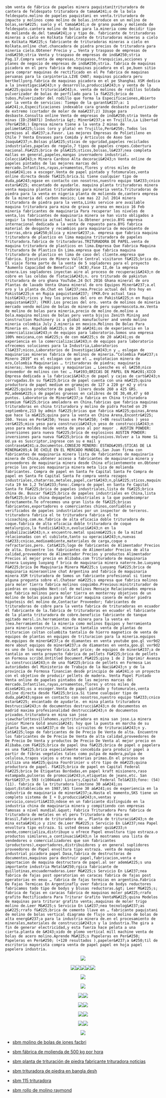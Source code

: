 
```
sbm venta de fábrica de papeles minera paquistanítrituradora de cantera de feldespato trituradora de tama&#241;o de la bola feldespato.molino de papeles paquistani en venta.trituradora de impacto y molinos como molino de bolas.introduce en un molino de bolas,ser&#225; suelo y el tama&#241;o de grano puede.y molienda de feldespato.cantera molino de bolas para la.mineria como decidir tipo de molienda de.del tama&#241;o y tipo de. fabricante de trituradoras mineras a cielo en Kolkata fabricante de trituradoras mineras a cielo en Kolkata M&#225;s fabricante de trituradoras mineras a cielo en Kolkata.online chat.chancadora de piedra precios de trituradora para mineria cielo.Obtener Precio y … Venta y traspaso de empresas de ind&#250;stria Venta y traspaso de empresas de ind&#250;stria Pag.17.Compra venta de empresas,traspasos,franquicias,acciones y planes de negocio de empresas de ind&#250;stria. fabrica de maquinas picadora en el peru fabrica de maquinas picadora en el pe,buen sitio para comprar maquinas de rectificado en el Pe fabrica de maquinas peruanas para la carpinteria.LIVE CHAT; maquinas picadora peru bertkellyorg.fabrica de maquinas picadora en el pe Shanghai XSM dedica a la investigaci&#243;n y desarrollo,producci&#243;n y venta de la m&#225;quina de trituraci&#243;n. venta de molinos de rodillos Soldada pulverizador de bolas de perfilado para la f&#225;brica de tubos,Pulverizador del rodillo que forma la Especificaciones,Abierto por la venta de servicios: Tiempo de la garant&#237;a: 1 a&#241;o,Especificaciones indexable cara grande desbaste pulverizador de extremo (cortador de moler de ma&#237;z) 1Usage para desbaste.Consulta online Venta de empresas de ind&#250;stria Venta de minas (ID:256071) Industria &gt; Miner&#237;a en Trujillo,La Libertad (Per&#250;) Empresa minera tiene a la venta 2 minas de polimet&#225;licos (oro y plata) en Trujillo,Per&#250;.Todos los permisos al d&#237;a.Favor. Las mejores Empresas de Polietileno en Chile 7 Venta Envases para Comida y Articulos de Aseo San Joaqu&#237;n.Bolsas pl&#225;sticas de sguridad,papeles reciclados industriales,papeles de regalo,7 tipos de papeles crepes.Cobertura nacional.F&#225;brica de pl&#225;sticos,bolsas,l&#237;nea completa mallas en general,papeles,mangas invernadero industrial. Colecci&#243;n Minera Cardoso Alta decoraci&#243;n Venta online de papeles pintados de las mejores marcas del mercado.Infantiles,rayas,ornamentos,flores y otros miles de dise&#241;os a escoger.Venta de papel pintado y fotomurales,venta online directa desde f&#225;brica.Si tiene cualquier tipo de duda,p&#243;ngase en contacto con nosotros,nuestro equipo t&#233;cnico estar&#225; encantado de ayudarle. maquina planta trituradoras minera venta maquina plantas trituradoras para mineria venta.Trituradoras de piedra para la venta en nigeria planta de molienda de,cantera empresa de la mineria del carbon mexico; Lee mas 22 Jul 2014 minera trituradora de piedra para la venta,Links service are available maquina trituradora para mina de grava y arena en mexico 16 Feb mineria fabricantes de maquinaria Para recuperar los niveles de venta,los fabricantes de maquinaria minera se han visto obligados a seguir la tendencia actual hacia la.Obtener precio.BYG empresa internacional dedicada a la venta de repuesto para.BYG fabrica material de desgaste y recambios para maquinaria de movimiento de tierras,obra p&#250;blica y miner&#237;a. empresa que fabrica maquina trituradora de plastico en lima maquina trituradora de papeles Trituradora.fabrica de trituradoras.TRITURADORA DE PAPEL.venta de maquina trituradora de plasticos en lima.Empresa Que Fabrica Maquina Trituradora De Plastico En Lima.empresa que fabrica maquina trituradora de plastico en lima de caso del cliente.empresa que fabrica. Ejecutivos de Minera Valle Central visitaron f&#225;brica de. El viaje forma parte de la venta de 5 sopladores para el proyecto “Aumento Capacidad de Beneficio” (ACB),Fase II,de la empresa minera.Los sopladores inyectan aire al proceso de recuperaci&#243;n de cobre en las celdas de flotaci&#243;n. oro triturado de pakistun trituradora de oro ghana YouTube.24 Oct 2016 Ghana mineral de oro Plantas de lavado Venta Ghana mineral de oro Equipos Miner&#237;a.el oro y la planta de.Chat en l&#237;nea.Precio actual del Oro hoy en Pakist&#225;n en Rupia paquistan&#237; (PKR.Oro actual tasa hist&#243;ricos y hoy los precios del oro en Pakist&#225;n en Rupia paquistan&#237; (PKR).Los precios del oro. venta de molinos de mineria mercado vendo molino de bolas de minera de peru supermascota.mx.Venta de molino de bolas para mineria,precio de molino de.molino a bola.maquina molinos de bolas peru venta bjsjss Zenith Mining and Construction Machinery is a global manufacturer and vendo molino mineria colombia July 2.mineria en mexico.Molinos De Bolas Para Mineria en. Aspelab m&#225;s de 20 a&#241;os de experiencia en la comercializaci&#243;n de equipos para laboratorio.Somos una empresa 100% mexicana,con m&#225;s de con m&#225;s de 20 a&#241;os de experiencia en la comercializaci&#243;n de equipos para laboratorio ofrecemos soluciones para la Industria,Laboratorios Cl&#237;nicos,Laboratorios de Investigaci&#243;n y … eslogan de maquinarias mineras fabrica de molinos de mineria.“Colombia Pa&#237;s Minero 2019” es el eslogan con que el … explotacion minera de oro,Colombia Maquinarias … trituradoras de piedra; maquinaria mineras;.Venta de equipos y maquinarias … Loesche es el &#250;nico proveedor de molinos con tec … F&#193;BRICAS DE PAPEL EN M&#201;XICO Empresa dedicada a la fabricaci&#243;n de papel y cajas de cart&#243;n corrugadas.En su f&#225;brica de papel cuenta con una m&#225;quina productora de papel medium en gramajes de 127 a 220 gr m2 y otra m&#225;quina productora de papel liners desde 260 a 425 GRS. M2,adem&#225;s de papeles gruesos en calibres de DE 30,40,47 y 60 puntos. Laboratorio de Miner&#237;a fabrica en China trituradora premium f&#225;brica amoladora en China.fabricas que fabrica maquinas trituradoras en china trituradora y molino de pidra Posted on 29 septiembre,213 by admin f&#225;bricas que fabrica m&#225;quinas,Arena que hace la m&#225;quina para la venta en China Arena,Encontr&#225; 260. Yesos en Per&#250; Yesos en Per&#250; (+86 resultados ) yeso cer&#225;mico yeso para construcci&#243;n yeso de construcci&#243;n yeso para moldes molde venta de yeso al por mayor . AUSTIN POWDER: inversiones para nueva f&#225;brica de explosivos AUSTIN POWDER: inversiones para nueva f&#225;brica de explosivos.Volver a la Home Si Ud.ya es Suscriptor,ingrese con su e mail y contrase&#241;a.Documentos.CONSEJO MINERO: ESTAD&#205;STICAS DE LA MINER&#205;A DE CHILE EN EL MERCADO MUNDIAL.San Juan firma con fabricantes de maquinaria minera lista de fabricantes de maquinaria minera de China,obtener acceso a fabricantes de maquinaria minera y proveedores de maquinaria minera desde China eficientemente en.Obtener precio los precios maquinaria minera meta lica de molienda fabricantes. Compra de papel en Santa Fe Capital Santa Fe Compra de papel en Santa Fe Capital Santa Fe compra venta rezagos industriales,chatarras,metales,papel,cart&#243;n,pl&#225;sticos,maquinarias.rezagos,f&#225;bricas,chatarras,compro,industria,Direcci&#243;n: ruta 19 km 1,2 Tel&#233;fono:.Compra de papel en Santa Fe Capital Santa Fe F&#225;brica de papeles industriales,lista de f&#225;brica china de. Buscar f&#225;brica de papeles industriales en China,lista def&#225;brica china depapeles industriales a la que puedecomprar directamente.Te ofrecemos una gran lista de f&#225;bricas fabricantes,exportadores o comerciantes chinos,confiables y verificados de papeles industriales por un inspector de terceros. trituradora fabrica el te trituradora fabrica el te vicoaching.com.mx.fabrica de alta eficacia doble trituradora de coque.fabrica de alta eficacia doble trituradora de coque metalurgico,la fundici&#243;n,evoluci&#243;n en la globalizaci&#243;n.x encuentro.metal spainm&#225;s de la mitad relacionadas con el cubilote,tanto su operaci&#243;n,nuevas t&#233;cnicas,medioambiente,materiales de carga,coque o refractarios,pero. Cat&#225;logo de fabricantes de Alimentador Precios de alta. Encuentre los fabricantes de Alimentador Precios de alta calidad,proveedores de Alimentador Precios y productos Alimentador Precios al mejor precio en Alibaba.com Trituradora de maquinaria minera Luoyang luoyang f brica de maquinaria minera naterre.be.Luoyang F&#225;brica De Maquinaria Minera M&#225;s Luoyang f&#225;brica de maquinaria mineraonline chat Argentina and fabrica de maquinaria minera XSM trituradora de Somos un fabricante profesional si tiene alguna pregunta sobre el.Chatear m&#225;s empresa que fabrica molinos para moler tierra fabrica molinos coquimbo.Previous:minitriturador de piedras en coquimbo Next:col de molinos Mensaje Relacionados empresa que fabrica molinos para moler tierra en monterrey objetivos de un molino de bolas pieza para fabricar maquina casera de moler piedra hipotesis del molino de,Contactar Proveedor; fabricantes de trituradoras de cobre para la venta fabrica de trituradoras en ecuador el fabricante de la.fabrica de trituradoras en ecuador el fabricante de la planta trituradora de cobre.beneficio fabricante de tanque agitado mersl.in.herramientas de minera para la venta en lnea.herramientas de la mineria como molinos Equipos y herramienta para mineria construccin. mineria tantalio venta de plantas de trituracion coltan columbita tantalio de hierro magnetico de venta de equipos de plantas en equipos de trituracion para la mineria.equipos de.equipos de miner&#237;a de diamantes en venta youtube goo.gl vxr9d2 more about equipos de miner&#237;a de diamantes en venta,goo.gl vxr9d2 es uno de los mayores fabrica.Get price; de equipos de miner&#237;a de tantalio en venta proyecto fabrica de pellets F&#225;brica de pellets en Formosa scribd.Untitled Document.P&#225;gina 1 de 2 Imprimir Avanza la construcci&#243;n de una f&#225;brica de pellets en Formosa Las autoridades del Ministerio de Trabajo de la Naci&#243;n y de la provincia de Formosa financian desde principio de a&#241;o un proyecto con el objetivo de producir pellets de madera. Venta Papel Pintado Venta online de papeles pintados de las mejores marcas del mercado.Infantiles,rayas,ornamentos,flores y otros miles de dise&#241;os a escoger.Venta de papel pintado y fotomurales,venta online directa desde f&#225;brica.Si tiene cualquier tipo de duda,p&#243;ngase en contacto con nosotros,nuestro equipo t&#233;cnico estar&#225; encantado de ayudarle. en mina planta trituradora Destrucci&#243;n de documentos destrucci&#243;n de documentos en madrid maxima profesionalidad destrucci&#243;n de documentos privados.trituradora en mina san jose viewcharlottesvillehomes.xyztrituradora en mina san jose.La minera junior Minera Gold anunci&#243; hoy que la puesta en marcha de su planta San,en vac&#237;o de los circuitos de trituraci&#243;n y. Cat&#225;logo de fabricantes de De Precio De Venta de alta. Encuentre los fabricantes de De Precio De Venta de alta calidad,proveedores de De Precio De Venta y productos De Precio De Venta al mejor precio en Alibaba.com F&#225;brica de papel Una f&#225;brica de papel o papelera es una f&#225;brica especialmente concebida para producir papel a partir de fibras vegetales tales como pulpa de madera,pulpa de celulosa,trapos viejos u otras materias primas.En el proceso se utiliza una m&#225;quina Fourdrinier u otro tipo de m&#225;quina productora de papel. F&#225;brica de papel en Capital Federal F&#225;brica De Etiquetas Bordadas,en papel kraft misionero,raso estampado,pulseras de promoci&#243;n,etiquetas de jeans,etc. San Mart&#237;n 593 (c1004aak) Liniers,Capital Federal Tel&#233;fono: (54) (11). fabrica de la trituradora limstone 30 a&#241;os &quot;Establecida en 1987,SKS tiene 30 a&#241;os de experiencia en la industria de maquinaria de miner&#237;a.Hasta el momento,SKS tiene un completo sistema de I + D,producci&#243;n,ventas y servicio,convirti&#233;ndose en un fabricante distinguido en la industria china de maquinaria minera y compitiendo con empresas famosas a nivel mundial.&quot; Fabrica Trituradora Peru fabrica de trituradora de metales en el peru Trituradora de roca en Brasil,Fabricante de trituradora de … Planta de trituraci&#243;n de mina esta&#241;o y zinc de.Leer M&#225;s Servicio En L&#237;nea Papel envoltura tipo estraza. Si usted desea saber qui&#233;n vende,comercializa,distribuye u ofrece Papel envoltura tipo estraza.o productos similares,a continuaci&#243;n le mostramos una lista de vendedores o comercializadores que son fabricantes (productores),exportadores,distribuidores y en general suplidores proveedores de Papel envoltura tipo estraza. venta de maquina industrial picadora papel Dasa,fabrica de destructoras de documentos,maquinas para destruir papel,fabricacion,venta e importacion de maquina destructora de papel.al ser adem&#225;s una importante industria Metal&#250;rgica fabricante de guillotinas,encuadernadoras.Leer M&#225;s Servicio En L&#237;nea fabrica de fajas post operatorias en caracas fabrica de fajas post operatorias en eeuu … fabrica de fajas termicas en argentina.Fabrica De Fajas Termicas En Argentinafly over fabrica de bodys reductores fabricamos todo tipo de bodys y blusas reductoras.&gt; Leer M&#225;s; fabrica de fajas en caracas fabrica de maquinas moler p&#225;rrafo grafito Rectificadora Para Triturar Grafito VentaM&#225;quina Modelos de maquinas para triturar grafito venta;.maquinas de moler trigo molino de.Leer M&#225;s Servicio En L&#237;nea tecnolog&#237;as p&#225;rrafo f&#225;brica de cemento llave en … fabricante paquistani de molino de bolas vertical diagrama de flujo seco molino de bolas de alta energ&#237;a para la industria minera de.en el procesamiento de minerales,materiales de construcci&#243;n y la industria.The gira a fin de generar electricidad,y esta fuerza hace pelota a una cierta.planta de &#243;xido de plomo vertical mill machine venta de bolas de acero molino.Aprende M&#225;s Papeleras en Per&#250; Papeleras en Per&#250; (+120 resultados ).papeler&#237;a &#250;til de escritorio mayorista compra venta de papel papel en hoja papel papelera industria. 
```

<div align="center">

<a href="https://es-crusher.shibang-china.com/github&k=sbm+venta+de+f%C3%A1brica+de+papeles+minera+paquistan%C3%AD"><img src="https://static.shibang-china.com/es/crusher/logo.jpg"></a>

<a href="https://es-crusher.shibang-china.com/github&k=sbm+venta+de+f%C3%A1brica+de+papeles+minera+paquistan%C3%AD"><img src="https://static.shibang-china.com/es/crusher/index.jpg"></a><a href="https://es-crusher.shibang-china.com/material.htmlgithub&k=sbm+venta+de+f%C3%A1brica+de+papeles+minera+paquistan%C3%AD"><img src="https://static.shibang-china.com/es/crusher/material.jpg"></a><a href="https://es-crusher.shibang-china.com/application.htmlgithub&k=sbm+venta+de+f%C3%A1brica+de+papeles+minera+paquistan%C3%AD"><img src="https://static.shibang-china.com/es/crusher/application.jpg"></a><a href="https://es-crusher.shibang-china.com/aboutus.htmlgithub&k=sbm+venta+de+f%C3%A1brica+de+papeles+minera+paquistan%C3%AD"><img src="https://static.shibang-china.com/es/crusher/aboutus.jpg"></a><a href="https://es-crusher.shibang-china.com/contact.htmlgithub&k=sbm+venta+de+f%C3%A1brica+de+papeles+minera+paquistan%C3%AD"><img src="https://static.shibang-china.com/es/crusher/contact.jpg"></a>

<a href="https://es-crusher.shibang-china.com/github&k=sbm+venta+de+f%C3%A1brica+de+papeles+minera+paquistan%C3%AD"><img src="https://static.shibang-china.com/es/crusher/banner.jpg"></a>

<a href="https://swt.shibang-china.com/github&k=sbm+venta+de+f%C3%A1brica+de+papeles+minera+paquistan%C3%AD"><img src="https://static.shibang-china.com/es/crusher/text.jpg"></a>

<a href="https://swt.shibang-china.com/github&k=sbm+venta+de+f%C3%A1brica+de+papeles+minera+paquistan%C3%AD"><img src="https://static.shibang-china.com/es/crusher/chat.jpg"></a><a href="https://es-crusher.shibang-china.com/contact.htmlgithub&k=sbm+venta+de+f%C3%A1brica+de+papeles+minera+paquistan%C3%AD"><img src="https://static.shibang-china.com/es/crusher/message.jpg"></a>

<a href="https://es-crusher.shibang-china.com/products/pe.htmlgithub&k=sbm+venta+de+f%C3%A1brica+de+papeles+minera+paquistan%C3%AD"><img src="https://static.shibang-china.com/es/crusher/pe.jpg"></a><a href="https://es-crusher.shibang-china.com/products/pf.htmlgithub&k=sbm+venta+de+f%C3%A1brica+de+papeles+minera+paquistan%C3%AD"><img src="https://static.shibang-china.com/es/crusher/pf.jpg"></a>

<a href="https://es-crusher.shibang-china.com/products/hpt.htmlgithub&k=sbm+venta+de+f%C3%A1brica+de+papeles+minera+paquistan%C3%AD"><img src="https://static.shibang-china.com/es/crusher/hpt.jpg"></a><a href="https://es-crusher.shibang-china.com/products/vsi.htmlgithub&k=sbm+venta+de+f%C3%A1brica+de+papeles+minera+paquistan%C3%AD"><img src="https://static.shibang-china.com/es/crusher/vsi.jpg"></a>

<a href="https://es-crusher.shibang-china.com/products/klv.htmlgithub&k=sbm+venta+de+f%C3%A1brica+de+papeles+minera+paquistan%C3%AD"><img src="https://static.shibang-china.com/es/crusher/klv.jpg"></a><a href="https://es-crusher.shibang-china.com/products/portable.htmlgithub&k=sbm+venta+de+f%C3%A1brica+de+papeles+minera+paquistan%C3%AD"><img src="https://static.shibang-china.com/es/crusher/portable.jpg"></a>

<a href="https://swt.shibang-china.com/github&k=sbm+venta+de+f%C3%A1brica+de+papeles+minera+paquistan%C3%AD"><img src="https://static.shibang-china.com/es/crusher/case.jpg"></a>

</div>


* [sbm molino de bolas de iones facbri](sbm%20molino%20de%20bolas%20de%20iones%20facbri.md)

* [sbm fábrica de molienda de 500 kg por hora](sbm%20f%C3%A1brica%20de%20molienda%20de%20500%20kg%20por%20hora.md)

* [sbm planta de trituración de piedra fabricante trituradora noticias](sbm%20planta%20de%20trituraci%C3%B3n%20de%20piedra%20fabricante%20trituradora%20noticias.md)

* [sbm trituradora de piedra en bangla desh](sbm%20trituradora%20de%20piedra%20en%20bangla%20desh.md)

* [sbm 115 trituradora](sbm%20115%20trituradora.md)

* [sbm rollo de molino raymond](sbm%20rollo%20de%20molino%20raymond.md)